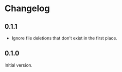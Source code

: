 # Changelog

## 0.1.1

- Ignore file deletions that don't exist in the first place.

## 0.1.0

Initial version.
